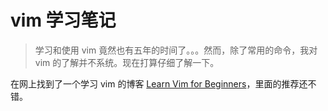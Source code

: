 # vim 学习笔记
> 学习和使用 vim 竟然也有五年的时间了。。。然而，除了常用的命令，我对 vim 的了解并不系统。现在打算仔细了解一下。

在网上找到了一个学习 vim 的博客 [Learn Vim for Beginners](https://www.labnol.org/internet/learning-vim-for-beginners/28820/)，里面的推荐还不错。

